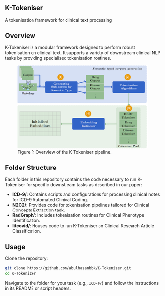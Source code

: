 ## K-Tokeniser

A tokenisation framework for clinical text processing

## Overview

K-Tokeniser is a modular framework designed to perform robust tokenisation on clinical text. It supports a variety of downstream clinical NLP tasks by providing specialised tokenisation routines.
<figure>
  <img src="k-tokensier-framework.png" alt="Overview of the K-Tokeniser pipeline">
  <figcaption>Figure 1: Overview of the K-Tokeniser pipeline.</figcaption>
</figure>

## Folder Structure

Each folder in this repository contains the code necessary to run K-Tokeniser for specific downstream tasks as described in our paper:

* **ICD-9/**: Contains scripts and configurations for processing clinical notes for ICD-9 Automated Clinical Coding.
* **N2C2/**: Provides code for tokenisation pipelines tailored for Clinical Concepts Extraction task.
* **RadGraph/**: Includes tokenisation routines for Clinical Phenotype Identification.
* **litcovid/**: Houses code to run K-Tokeniser on Clinical Research Article Classification.

## Usage

Clone the repository:

```bash
git clone https://github.com/abulhasanbbk/K-Tokenizer.git
cd K-Tokenizer
```

Navigate to the folder for your task (e.g., `ICD-9/`) and follow the instructions in its README or script headers.

